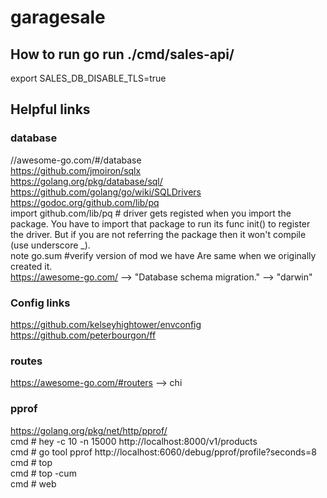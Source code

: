 # garagesale

## How to run go run ./cmd/sales-api/
export SALES_DB_DISABLE_TLS=true  

## Helpful links
### database
//awesome-go.com/#/database  
https://github.com/jmoiron/sqlx  
https://golang.org/pkg/database/sql/  
https://github.com/golang/go/wiki/SQLDrivers  
https://godoc.org/github.com/lib/pq  
import github.com/lib/pq # driver gets registed when you import the package. You have to import that package to run its func init() to register the driver. But if you are not referring the package then it won't compile (use underscore _).  
note go.sum #verify version of mod we have Are same when we originally created it.  
https://awesome-go.com/ --> "Database schema migration." --> "darwin"

### Config links
https://github.com/kelseyhightower/envconfig  
https://github.com/peterbourgon/ff

### routes
https://awesome-go.com/#routers  --> chi  

### pprof
https://golang.org/pkg/net/http/pprof/  
cmd # hey -c 10 -n 15000 http://localhost:8000/v1/products  
cmd # go tool pprof http://localhost:6060/debug/pprof/profile\?seconds\=8  
cmd # top  
cmd # top -cum  
cmd # web  

 


